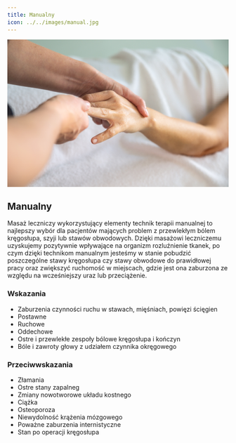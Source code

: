 ```yaml
---
title: Manualny
icon: ../../images/manual.jpg
---
```


![Zdjęcie masażu](../../images/manual.jpg)

## Manualny

Masaż leczniczy wykorzystujący elementy technik terapii manualnej to najlepszy wybór dla pacjentów mających problem z przewlekłym bólem kręgosłupa, szyji lub stawów obwodowych. Dzięki masażowi leczniczemu uzyskujemy pozytywnie wpływające na organizm rozluźnienie tkanek, po czym dzięki technikom manualnym jesteśmy w stanie pobudzić poszczególne stawy kręgosłupa czy stawy obwodowe do prawidłowej pracy oraz zwiększyć ruchomość w miejscach, gdzie jest ona zaburzona ze względu na wcześniejszy uraz lub przeciążenie.

### Wskazania

-   Zaburzenia czynności ruchu w stawach, mięśniach, powięzi ścięgien
-   Postawne
-   Ruchowe
-   Oddechowe
-   Ostre i przewlekłe zespoły bólowe kręgosłupa i kończyn
-   Bóle i zawroty głowy z udziałem czynnika okręgowego

### Przeciwwskazania

-   Złamania
-   Ostre stany zapalneg
-   Zmiany nowotworowe układu kostnego
-   Ciążka
-   Osteoporoza
-   Niewydolność krążenia mózgowego
-   Poważne zaburzenia internistyczne
-   Stan po operacji kręgosłupa
